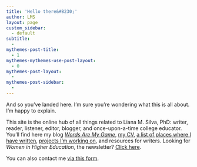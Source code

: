 ```yaml
---
title: 'Hello there&#8230;'
author: LMS
layout: page
custom_sidebar:
  - default
subtitle:
  - 
mythemes-post-title:
  - 1
mythemes-mythemes-use-post-layout:
  - 0
mythemes-post-layout:
  - 
mythemes-post-sidebar:
  - 
---
```

And so you&#8217;ve landed here. I&#8217;m sure you&#8217;re wondering what this is all about. I&#8217;m happy to explain.

This site is the online hub of all things related to Liana M. Silva, PhD: writer, reader, listener, editor, blogger, and once-upon-a-time college educator. You&#8217;ll find here my blog [*Words Are My Game*][1], [my CV][2], [a list of places where I have written][3], [projects I&#8217;m working on][4], and resources for writers. Looking for *Women in Higher Education*, the newsletter? <a href="http://www.wihe.com/" target="_blank">Click here</a>.

You can also contact me [via this form][5].

 [1]: http://blog.lianamsilvaford.com/
 [2]: http://www.lianamsilvaford.com/cv/
 [3]: http://www.lianamsilvaford.com/online-writing/
 [4]: http://www.lianamsilvaford.com/current-writing-projects/
 [5]: http://www.lianamsilvaford.com/contact-me/